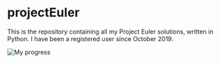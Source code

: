 # projectEuler

This is the repository containing all my Project Euler solutions, written in Python. I have been a registered user since October 2019.

![My progress](https://projecteuler.net/profile/tang0226.png)
